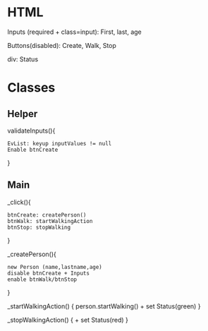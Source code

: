 # HTML

Inputs (required + class=input): First, last, age

Buttons(disabled): Create, Walk, Stop

div: Status

# Classes

## Helper

validateInputs(){

    EvList: keyup inputValues != null
    Enable btnCreate

}

## Main

\_click(){

    btnCreate: createPerson()
    btnWalk: startWalkingAction 
    btnStop: stopWalking 

}

\_createPerson(){

    new Person (name,lastname,age)
    disable btnCreate + Inputs
    enable btnWalk/btnStop
}

_startWalkingAction() {
    person.startWalking()
    + set Status(green)
}

_stopWalkingAction() {
    + set Status(red)
}
